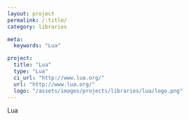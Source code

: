 ```yaml
---
layout: project
permalink: /:title/
category: libraries

meta:
  keywords: "Lua"

project:
  title: "Lua"
  type: "Lua"
  ci_url: "http://www.lua.org/"
  url: "http://www.lua.org/"
  logo: "/assets/images/projects/libraries/lua/logo.png"
---
```


<p>Lua</p>
